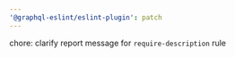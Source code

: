 ```yaml
---
'@graphql-eslint/eslint-plugin': patch
---
```


chore: clarify report message for `require-description` rule
